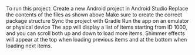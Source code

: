 To run this project:
Create a new Android project in Android Studio
Replace the contents of the files as shown above
Make sure to create the correct package structure
Sync the project with Gradle
Run the app on an emulator or physical device
The app will display a list of items starting from ID 1000, and you can scroll both up and down to load more items. Shimmer effects will appear at the top when loading previous items and at the bottom when loading next items.
